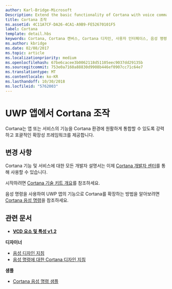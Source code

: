 ```yaml
---
author: Karl-Bridge-Microsoft
Description: Extend the basic functionality of Cortana with voice commands that activate a UWP app and execute a single action.
title: Cortana 조작
ms.assetid: 4C11A7CF-DA26-4CA1-A9B9-FE52670101F5
label: Cortana
template: detail.hbs
keywords: Cortana, Cortana 캔버스, Cortana 디자인, 사용자 인터페이스, 음성 명령, VCD
ms.author: kbridge
ms.date: 02/08/2017
ms.topic: article
ms.localizationpriority: medium
ms.openlocfilehash: 67be6cacee3b0062118d51105eec9037dd29135b
ms.sourcegitcommit: 753e0a7160a88830d9908b446ef0907cc71c64e7
ms.translationtype: MT
ms.contentlocale: ko-KR
ms.lasthandoff: 10/30/2018
ms.locfileid: "5762003"
---
```

# <a name="cortana-interactions-in-uwp-apps"></a>UWP 앱에서 Cortana 조작

Cortana는 앱 또는 서비스의 기능을 Cortana 환경에 원활하게 통합할 수 있도록 강력하고 포괄적인 확장성 프레임워크를 제공합니다.

## <a name="weve-moved"></a>변경 사항

Cortana 기능 및 서비스에 대한 모든 개발자 설명서는 이제 [Cortana 개발자 센터](https://developer.microsoft.com/cortana)를 통해 사용할 수 있습니다.

시작하려면 [Cortana 기술 키트 개요](https://docs.microsoft.com/cortana/skills/overview)를 참조하세요.

음성 명령을 사용하여 UWP 앱의 기능으로 Cortana를 확장하는 방법을 알아보려면 [Cortana 음성 명령](https://docs.microsoft.com/cortana/voice-commands/vcd)을 참조하세요. 

## <a name="related-articles"></a>관련 문서

* [**VCD 요소 및 특성 v1.2**](https://docs.microsoft.com/uwp/schemas/voicecommands/voice-command-elements-and-attributes-1-2)

**디자이너**
* [음성 디자인 지침](speech-interactions.md)
* [음성 명령에 대한 Cortana 디자인 지침](https://docs.microsoft.com/cortana/voice-commands/voicecommand-design-guidelines)

**샘플**
* [Cortana 음성 명령 샘플](http://go.microsoft.com/fwlink/p/?LinkID=619899)
 

 




